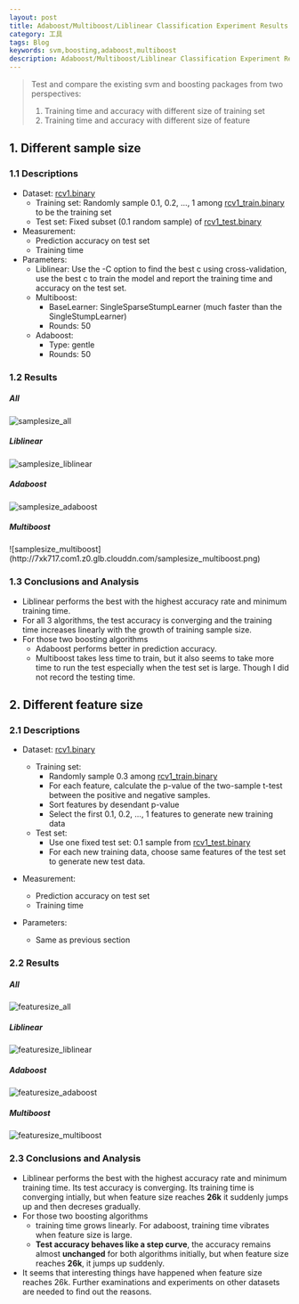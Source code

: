 ```yaml
---
layout: post
title: Adaboost/Multiboost/Liblinear Classification Experiment Results
category: 工具
tags: Blog
keywords: svm,boosting,adaboost,multiboost
description: Adaboost/Multiboost/Liblinear Classification Experiment Results
---
```


> Test and compare the existing svm and boosting packages from two perspectives:
> 1. Training time and accuracy with different size of training set
> 2. Training time and accuracy with different size of feature

## 1. Different sample size

### 1.1 Descriptions
* Dataset: [rcv1.binary](http://www.csie.ntu.edu.tw/~cjlin/libsvmtools/datasets/binary.html#rcv1.binary)
    - Training set: Randomly sample 0.1, 0.2, ..., 1 among [rcv1_train.binary](http://www.csie.ntu.edu.tw/~cjlin/libsvmtools/datasets/binary/rcv1_train.binary.bz2) to be the training set
    - Test set: Fixed subset (0.1 random sample) of [rcv1_test.binary](http://www.csie.ntu.edu.tw/~cjlin/libsvmtools/datasets/binary/rcv1_test.binary.bz2)
* Measurement:
    * Prediction accuracy on test set
    * Training time 
* Parameters:
    * Liblinear: Use the -C option to find the best c using cross-validation, use the best c to train the model and report the training time and accuracy on the test set.
    * Multiboost:
        - BaseLearner: SingleSparseStumpLearner (much faster than the SingleStumpLearner)
        - Rounds: 50
    * Adaboost:
        - Type: gentle
        - Rounds: 50


### 1.2 Results

<h5>All</h5> 

![samplesize_all](http://7xk717.com1.z0.glb.clouddn.com/samplesize_lib_ada_mul.png)

<h5>Liblinear</h5>

![samplesize_liblinear](http://7xk717.com1.z0.glb.clouddn.com/samplesize_liblinear.png)

<h5>Adaboost</h5> 

![samplesize_adaboost](http://7xk717.com1.z0.glb.clouddn.com/samplesize_adaboost.png)

<h5>Multiboost</h5> 
![samplesize_multiboost](http://7xk717.com1.z0.glb.clouddn.com/samplesize_multiboost.png)

### 1.3 Conclusions and Analysis
* Liblinear performs the best with the highest accuracy rate and minimum training time.
* For all 3 algorithms, the test accuracy is converging and the training time increases linearly with the growth of training sample size.
* For those two boosting algorithms
    * Adaboost performs better in prediction accuracy.
    * Multiboost takes less time to train, but it also seems to take more time to run the test especially when the test set is large. Though I did not record the testing time.

## 2. Different feature size

### 2.1 Descriptions
* Dataset: [rcv1.binary](http://www.csie.ntu.edu.tw/~cjlin/libsvmtools/datasets/binary.html#rcv1.binary)
    - Training set:
        * Randomly sample 0.3 among [rcv1_train.binary](http://www.csie.ntu.edu.tw/~cjlin/libsvmtools/datasets/binary/rcv1_train.binary.bz2)
        * For each feature, calculate the p-value of the two-sample t-test between the positive and negative samples.
        * Sort features by desendant p-value
        * Select the first 0.1, 0.2, ..., 1 features to generate new training data
    - Test set:
        * Use one fixed test set: 0.1 sample from [rcv1_test.binary](http://www.csie.ntu.edu.tw/~cjlin/libsvmtools/datasets/binary/rcv1_test.binary.bz2)
        * For each new training data, choose same features of the test set to generate new test data.
        
* Measurement:
    * Prediction accuracy on test set
    * Training time
* Parameters:
    * Same as previous section

### 2.2 Results

<h5>All</h5> 

![featuresize_all](http://7xk717.com1.z0.glb.clouddn.com/featuresize_lib_ada_mul.png)

<h5>Liblinear</h5> 

![featuresize_liblinear](http://7xk717.com1.z0.glb.clouddn.com/featuresize_liblinear.png)

<h5>Adaboost</h5> 

![featuresize_adaboost](http://7xk717.com1.z0.glb.clouddn.com/featuresize_adaboost.png)

<h5>Multiboost</h5>

![featuresize_multiboost](http://7xk717.com1.z0.glb.clouddn.com/featuresize_multiboost.png)

### 2.3 Conclusions and Analysis
* Liblinear performs the best with the highest accuracy rate and minimum training time. Its test accuracy is converging. Its training time is converging intially, but when feature size reaches **26k** it suddenly jumps up and then decreses gradually.
* For those two boosting algorithms
    * training time grows linearly. For adaboost, training time vibrates when feature size is large.
    * **Test accuracy behaves like a step curve**, the accuracy remains almost **unchanged** for both algorithms initially, but when feature size reaches **26k**, it jumps up suddenly.
* It seems that interesting things have happened when feature size reaches 26k. Further examinations and experiments on other datasets are needed to find out the reasons. 